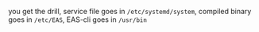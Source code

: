 you get the drill, service file goes in `/etc/systemd/system`, compiled binary goes in `/etc/EAS`, EAS-cli goes in `/usr/bin`